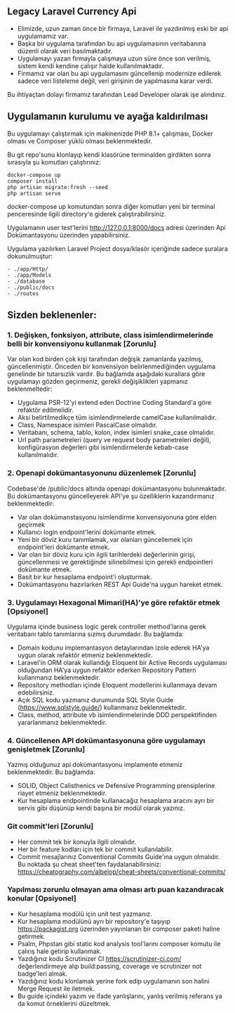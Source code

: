 ## Legacy Laravel Currency Api

- Elimizde, uzun zaman önce bir firmaya, Laravel ile yazdırılmış eski bir api uygulamamız var. 
- Başka bir uygulama tarafından bu api uygulamasının veritabanına düzenli olarak veri basılmaktadır.
- Uygulamayı yazan firmayla çalışmaya uzun süre önce son verilmiş, sistem kendi kendine çalışır halde kullanılmaktadır.
- Firmamız var olan bu api uygulamasını güncellenip modernize edilerek sadece veri listeleme değil, veri girişinin de yapılmasına karar verdi.

Bu ihtiyaçtan dolayı firmamız tarafından Lead Developer olarak işe alındınız.

## Uygulamanın kurulumu ve ayağa kaldırılması

Bu uygulamayı çalıştırmak için makinenizde PHP 8.1+ çalışması, Docker olması ve Composer yüklü olması beklenmektedir.

Bu git repo'sunu klonlayıp kendi klasörüne terminalden girdikten sonra sırasıyla şu komutları çalıştırınız:
```shell
docker-compose up
composer install
php artisan migrate:fresh --seed
php artisan serve
```
docker-compose up komutundan sonra diğer komutları yeni bir terminal penceresinde ilgili directory'e giderek çalıştırabilirsiniz.

Uygulamanın user test'lerini http://127.0.0.1:8000/docs adresi üzerinden Api Dokümantasyonu üzerinden yapabilirsiniz.

Uygulama yazılırken Laravel Project dosya/klasör içeriğinde sadece şuralara dokunulmuştur:

```shell
- ./app/Http/
- ./app/Models
- ./database
- ./public/docs
- ./routes
```

## Sizden beklenenler:

### 1. Değişken, fonksiyon, attribute, class isimlendirmelerinde belli bir konvensiyonu kullanmak [Zorunlu]

Var olan kod birden çok kişi tarafından değişik zamanlarda yazılmış, güncellenmiştir. 
Önceden bir konvensiyon belirlenmediğinden uygulama genelinde bir tutarsızlık vardır.
Bu bağlamda aşağıdaki kurallara göre uygulamayı gözden geçirmeniz, gerekli değişiklikleri yapmanız beklenmeltedir:

- Uygulama PSR-12'yi extend eden Doctrine Coding Standard'a göre refaktör edilmelidir.
- Aksi belirtilmedikçe tüm isimlendirmelerde camelCase kullanılmalıdır.
- Class, Namespace isimleri PascalCase olmalıdır.
- Veritabanı, schema, tablo, kolon, index isimleri snake_case olmalıdır.
- Url path parametreleri (query ve request body parametreleri değil), konfigürasyon değerleri gibi isimlendirmelerde kebab-case kullanılmalıdır.

### 2. Openapi dokümantasyonunu düzenlemek [Zorunlu]

Codebase'de /public/docs altında openapi dokümantasyonu bulunmaktadır. 
Bu dokümantasyonu güncelleyerek API'ye şu özelliklerin kazandırmanız beklenmektedir:

- Var olan dokümanstasyonu isimlendirme konvensiyonuna göre elden geçirmek
- Kullanıcı login endpoint'lerini dokümante etmek.
- Yeni bir döviz kuru tanımlamak, var olanları güncellemek için endpoint'leri dokümante etmek.
- Var olan bir döviz kuru için ilgili tarihlerdeki değerlerinin girişi, güncellenmesi ve gerektiğinde silinebilmesi için gerekli endpointleri dokümante etmek.
- Basit bir kur hesaplama endpoint'i oluşturmak.
- Dokümantasyonu hazırlarken REST Api Guide'na uygun hareket etmek.


### 3. Uygulamayı Hexagonal Mimari(HA)'ye göre refaktör etmek [Opsiyonel]

Uygulama içinde business logic gerek controller method'larına gerek veritabanı tablo tanımlarına sızmış durumdadır.
Bu bağlamda:

- Domain kodunu implemantasyon detaylarından izole ederek HA'ya uygun olarak refaktör etmeniz beklenmektedir.
- Laravel'in ORM olarak kullandığı Eloquent bir Active Records uygulaması olduğundan HA'ya uygun refaktör ederken Repository Pattern kullanmanız beklenmektedir.
- Repository methodları içinde Eloquent modellerini kullanmaya devam edebilirsiniz.
- Açık SQL kodu yazmanız durumunda SQL Style Guide (https://www.sqlstyle.guide/) kullanmanız beklenmektedir.
- Class, method, attribute vb isimlendirmelerinde DDD perspektifinden yararlanmanız beklenmektedir.

### 4. Güncellenen API dokümantasyonuna göre uygulamayı genişletmek [Zorunlu]

Yazmış olduğunuz api dokümantasyonu implamente etmeniz beklenmektedir. Bu bağlamda:

- SOLID, Object Calisthenics ve Defensive Programming prensiplerine riayet etmeniz beklenmektedir.
- Kur hesaplama endpointinde kullanacağız hesaplama aracını ayrı bir servis gibi düşünüp kendi başına bir modül olarak yazınız.

### Git commit'leri [Zorunlu]

- Her commit tek bir konuyla ilgili olmalıdır.
- Her bir feature kodları için tek bir commit kullanılabilir.
- Commit mesajlarınız Conventional Commits Guide'ına uygun olmalıdır. Bu noktada şu cheat sheet'ten faydalanabilirsiniz: https://cheatography.com/albelop/cheat-sheets/conventional-commits/

### Yapılması zorunlu olmayan ama olması artı puan kazandıracak konular [Opsiyonel]

- Kur hesaplama modülü için unit test yazmanız.
- Kur hesaplama modülünü ayrı bir repository'e taşıyıp https://packagist.org üzerinden yayınlanan bir composer paketi haline getirmek.
- Psalm, Phpstan gibi static kod analysis tool'larını composer komutu ile çalırış hale getirip kullanmak. 
- Yazdığınız kodu Scrutinizer CI https://scrutinizer-ci.com/ değerlendirmeye alıp build:passing, coverage ve scrutinizer not badge'leri almak.
- Yazdığınız kodu klonlamak yerine fork edip uygulamanın son halini Merge Request ile iletmek.
- Bu guide içindeki yazım ve ifade yanlışlarını, yanlış verilmiş referans ya da komut örneklerini düzeltmek.  


